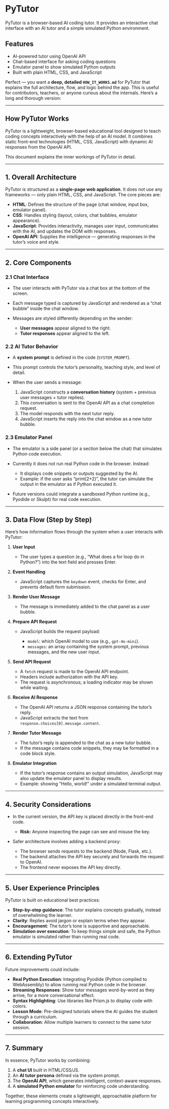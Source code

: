 
# PyTutor

PyTutor is a browser-based AI coding tutor. It provides an interactive chat interface with an AI tutor and a simple simulated Python environment.

## Features

* AI-powered tutor using OpenAI API
* Chat-based interface for asking coding questions
* Emulator panel to show simulated Python outputs
* Built with plain HTML, CSS, and JavaScript

Perfect — you want a **deep, detailed `HOW_IT_WORKS.md`** for PyTutor that explains the full architecture, flow, and logic behind the app. This is useful for contributors, teachers, or anyone curious about the internals. Here’s a long and thorough version:

---

## How PyTutor Works

PyTutor is a lightweight, browser-based educational tool designed to teach coding concepts interactively with the help of an AI model. It combines static front-end technologies (HTML, CSS, JavaScript) with dynamic AI responses from the OpenAI API.

This document explains the inner workings of PyTutor in detail.

---

## 1. Overall Architecture

PyTutor is structured as a **single-page web application**. It does not use any frameworks — only plain HTML, CSS, and JavaScript. The core pieces are:

* **HTML**: Defines the structure of the page (chat window, input box, emulator panel).
* **CSS**: Handles styling (layout, colors, chat bubbles, emulator appearance).
* **JavaScript**: Provides interactivity, manages user input, communicates with the AI, and updates the DOM with responses.
* **OpenAI API**: Supplies the intelligence — generating responses in the tutor’s voice and style.

---

## 2. Core Components

### 2.1 Chat Interface

* The user interacts with PyTutor via a chat box at the bottom of the screen.
* Each message typed is captured by JavaScript and rendered as a “chat bubble” inside the chat window.
* Messages are styled differently depending on the sender:

  * **User messages** appear aligned to the right.
  * **Tutor responses** appear aligned to the left.

### 2.2 AI Tutor Behavior

* A **system prompt** is defined in the code (`SYSTEM_PROMPT`).
* This prompt controls the tutor’s personality, teaching style, and level of detail.
* When the user sends a message:

  1. JavaScript constructs a **conversation history** (system + previous user messages + tutor replies).
  2. This conversation is sent to the OpenAI API as a chat completion request.
  3. The model responds with the next tutor reply.
  4. JavaScript inserts the reply into the chat window as a new tutor bubble.

### 2.3 Emulator Panel

* The emulator is a side panel (or a section below the chat) that simulates Python code execution.
* Currently it does not run real Python code in the browser. Instead:

  * It displays code snippets or outputs suggested by the AI.
  * Example: if the user asks “print(2+2)”, the tutor can simulate the output in the emulator as if Python executed it.
* Future versions could integrate a sandboxed Python runtime (e.g., Pyodide or Skulpt) for real code execution.

---

## 3. Data Flow (Step by Step)

Here’s how information flows through the system when a user interacts with PyTutor:

1. **User Input**

   * The user types a question (e.g., “What does a for loop do in Python?”) into the text field and presses Enter.

2. **Event Handling**

   * JavaScript captures the `keydown` event, checks for Enter, and prevents default form submission.

3. **Render User Message**

   * The message is immediately added to the chat panel as a user bubble.

4. **Prepare API Request**

   * JavaScript builds the request payload:

     * `model`: which OpenAI model to use (e.g., `gpt-4o-mini`).
     * `messages`: an array containing the system prompt, previous messages, and the new user input.

5. **Send API Request**

   * A `fetch` request is made to the OpenAI API endpoint.
   * Headers include authorization with the API key.
   * The request is asynchronous; a loading indicator may be shown while waiting.

6. **Receive AI Response**

   * The OpenAI API returns a JSON response containing the tutor’s reply.
   * JavaScript extracts the text from `response.choices[0].message.content`.

7. **Render Tutor Message**

   * The tutor’s reply is appended to the chat as a new tutor bubble.
   * If the message contains code snippets, they may be formatted in a code block style.

8. **Emulator Integration**

   * If the tutor’s response contains an output simulation, JavaScript may also update the emulator panel to display results.
   * Example: showing “Hello, world!” under a simulated terminal output.

---

## 4. Security Considerations

* In the current version, the API key is placed directly in the front-end code.

  * **Risk:** Anyone inspecting the page can see and misuse the key.
* Safer architecture involves adding a backend proxy:

  * The browser sends requests to the backend (Node, Flask, etc.).
  * The backend attaches the API key securely and forwards the request to OpenAI.
  * The frontend never exposes the API key directly.

---

## 5. User Experience Principles

PyTutor is built on educational best practices:

* **Step-by-step guidance**: The tutor explains concepts gradually, instead of overwhelming the learner.
* **Clarity**: Replies avoid jargon or explain terms when they appear.
* **Encouragement**: The tutor’s tone is supportive and approachable.
* **Simulation over execution**: To keep things simple and safe, the Python emulator is simulated rather than running real code.

---

## 6. Extending PyTutor

Future improvements could include:

* **Real Python Execution**: Integrating Pyodide (Python compiled to WebAssembly) to allow running real Python code in the browser.
* **Streaming Responses**: Show tutor messages word-by-word as they arrive, for a more conversational effect.
* **Syntax Highlighting**: Use libraries like Prism.js to display code with colors.
* **Lesson Mode**: Pre-designed tutorials where the AI guides the student through a curriculum.
* **Collaboration**: Allow multiple learners to connect to the same tutor session.

---

## 7. Summary

In essence, PyTutor works by combining:

1. A **chat UI** built in HTML/CSS/JS.
2. An **AI tutor persona** defined via the system prompt.
3. The **OpenAI API**, which generates intelligent, context-aware responses.
4. A **simulated Python emulator** for reinforcing code understanding.

Together, these elements create a lightweight, approachable platform for learning programming concepts interactively.

